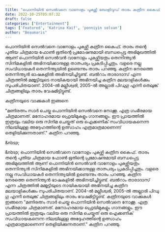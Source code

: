 ```yaml
---
title: "പൊന്നിയിൻ സെൽവനെ വാനോളം പുകഴ്ത്തി ബോളിവുഡ് താരം കത്രീന കൈഫ്"
date: 2022-10-25T05:07:32
draft: false
categories: ["Entertainment"]
tags: ['Featured', 'Katrina Kaif', 'ponniyin selvan']
author: "Beaumaris"
---
```


പൊന്നിയിൻ സെൽവനെ വാനോളം പുകഴ്ത്തി കത്രീന കൈഫ്. താരം തന്റെ പുതിയ ചിത്രമായ ഫോൺ ഭൂതിന്റെ പ്രമോഷനുമായി ബന്ധപ്പെട്ട അഭിമുഖത്തിൽ ആണ് പൊന്നിയിൻ സെൽവൻ വാനോളം പുകഴ്ത്തിയതും തെന്നിന്ത്യൻ സിനിമകളിൽ അഭിനയിക്കാനുള്ള താത്പര്യം പ്രകടിപ്പിച്ചതും. വളരെ നല്ല സംവിധായകർ തെന്നിന്ത്യയിൽ ഉണ്ടെന്നും താരം പറഞ്ഞു. കത്രീന നേരത്തെ തെന്നിന്ത്യൻ ഭാഷകളിൽ അഭിനയിച്ചിട്ടുണ്ട്. ബൽറാം താരാദാസ് എന്ന ചിത്രത്തിൽ മമ്മൂട്ടിയുടെ നായികയായി അഭിനയിച്ച കത്രീന മലയാളികൾക്കും സുപരിചിതയാണ്. 2004-ൽ മല്ലീശ്വരി, 2005-ൽ അല്ലാരി പിഡു​ഗു എന്നീ തെലുങ്ക് ചിത്രങ്ങളിലും താരം വേഷമിട്ടിട്ടുണ്ട്.

കത്രീനയുടെ വാക്കുകൾ ഇങ്ങനെ

"മണിരത്നം സാർ ചെയ്ത പൊന്നിയിൻ സെൽവനെ നോക്കൂ. എത്ര ​ഗംഭീരമായ ചിത്രമാണത്. മനോഹരമായ ഫ്രെയിമുകളും ​ഗാനങ്ങളും. ഈ പ്രായത്തിൽ ഇത്രയും വലിയ ഒരു സിനിമ ചെയ്തത് ഒരു ഐക്കണിക് സംവിധായകനെന്ന നിലയിലുള്ള അദ്ദേഹത്തിന്റെ ഉത്സാഹം എത്രമാത്രമാണെന്ന് തെളിയിക്കുന്നതാണ്." കത്രീന പറഞ്ഞു.

&amp;nbsp;

&amp;nbsp;
പൊന്നിയിൻ സെൽവനെ വാനോളം പുകഴ്ത്തി കത്രീന കൈഫ്. താരം തന്റെ പുതിയ ചിത്രമായ ഫോൺ ഭൂതിന്റെ പ്രമോഷനുമായി ബന്ധപ്പെട്ട അഭിമുഖത്തിൽ ആണ് പൊന്നിയിൻ സെൽവൻ വാനോളം പുകഴ്ത്തിയതും തെന്നിന്ത്യൻ സിനിമകളിൽ അഭിനയിക്കാനുള്ള താത്പര്യം പ്രകടിപ്പിച്ചതും. വളരെ നല്ല സംവിധായകർ തെന്നിന്ത്യയിൽ ഉണ്ടെന്നും താരം പറഞ്ഞു. കത്രീന നേരത്തെ തെന്നിന്ത്യൻ ഭാഷകളിൽ അഭിനയിച്ചിട്ടുണ്ട്. ബൽറാം താരാദാസ് എന്ന ചിത്രത്തിൽ മമ്മൂട്ടിയുടെ നായികയായി അഭിനയിച്ച കത്രീന മലയാളികൾക്കും സുപരിചിതയാണ്. 2004-ൽ മല്ലീശ്വരി, 2005-ൽ അല്ലാരി പിഡു​ഗു എന്നീ തെലുങ്ക് ചിത്രങ്ങളിലും താരം വേഷമിട്ടിട്ടുണ്ട്. കത്രീനയുടെ വാക്കുകൾ ഇങ്ങനെ "മണിരത്നം സാർ ചെയ്ത പൊന്നിയിൻ സെൽവനെ നോക്കൂ. എത്ര ​ഗംഭീരമായ ചിത്രമാണത്. മനോഹരമായ ഫ്രെയിമുകളും ​ഗാനങ്ങളും. ഈ പ്രായത്തിൽ ഇത്രയും വലിയ ഒരു സിനിമ ചെയ്തത് ഒരു ഐക്കണിക് സംവിധായകനെന്ന നിലയിലുള്ള അദ്ദേഹത്തിന്റെ ഉത്സാഹം എത്രമാത്രമാണെന്ന് തെളിയിക്കുന്നതാണ്." കത്രീന പറഞ്ഞു. &nbsp; &nbsp;
